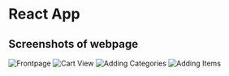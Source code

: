 # React App

## Screenshots of webpage

![Frontpage](/screenshots/frontpage.png)
![Cart View](/screenshots/cart.png)
![Adding Categories](/screenshots/categoryform.png)
![Adding Items](/screenshots/itemform.png)